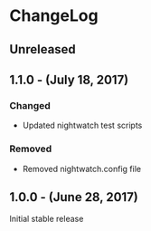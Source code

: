 ChangeLog
=========

Unreleased
----------

1.1.0 - (July 18, 2017)
-----------------
### Changed
* Updated nightwatch test scripts

### Removed
* Removed nightwatch.config file

1.0.0 - (June 28, 2017)
-----------------
Initial stable release
